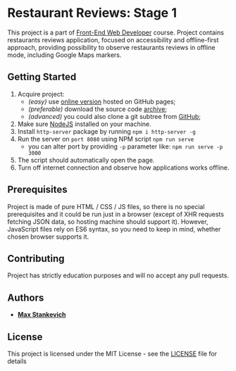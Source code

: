 # Restaurant Reviews: Stage 1
This project is a part of [Front-End Web Developer](https://www.udacity.com/course/front-end-web-developer-nanodegree--nd001) course.
Project contains restaurants reviews application, focused on accessibility and offline-first approach, providing possibility to observe restaurants reviews in offline mode, including Google Maps markers.

## Getting Started
1. Acquire project:
    - *(easy)* use [online version](https://gavar.github.io/google-front-end-web-developer/frontend-apps/14/index.html) hosted on GitHub pages;
    - *(preferable)* download the source code [archive](https://github.com/gavar/google-front-end-web-developer/releases/download/project%2Frestaurants-v1/restaurants-reviews-v1.zip);
    - *(advanced)* you could also clone a git subtree from [GitHub](https://github.com/gavar/google-front-end-web-developer/tree/develop/frontend-apps/14);
2. Make sure [NodeJS](https://nodejs.org) installed on your machine.
3. Install `http-server` package by running `npm i http-server -g`
4. Run the server on `port 8080` using NPM script `npm run serve`
    * you can alter port by providing `-p` parameter like: `npm run serve -p 3000`
5. The script should automatically open the page.
6. Turn off internet connection and observe how applications works offline.

## Prerequisites
Project is made of pure HTML / CSS / JS files, so there is no special prerequisites and it could be run just in a browser (except of XHR requests fetching JSON data, so hosting machine should support it).
However, JavaScript files rely on ES6 syntax, so you need to keep in mind, whether chosen browser supports it.

## Contributing
Project has strictly education purposes and will no accept any pull requests.

## Authors
* **[Max Stankevich](https://github.com/gavar)**

## License
This project is licensed under the MIT License - see the [LICENSE](LICENSE.md) file for details



